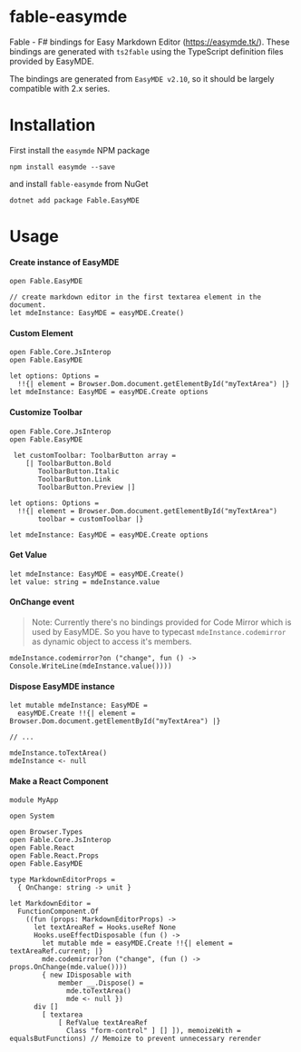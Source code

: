 # fable-easymde
Fable - F# bindings for Easy Markdown Editor (https://easymde.tk/). These bindings are generated with `ts2fable` using the TypeScript definition files provided by EasyMDE. 

The bindings are generated from `EasyMDE v2.10`, so it should be largely compatible with 2.x series.

# Installation

First install the `easymde` NPM package 

    npm install easymde --save

and install  `fable-easymde` from NuGet

    dotnet add package Fable.EasyMDE


# Usage 

#### Create instance of EasyMDE

    open Fable.EasyMDE

    // create markdown editor in the first textarea element in the document.
    let mdeInstance: EasyMDE = easyMDE.Create()


#### Custom Element

    open Fable.Core.JsInterop
    open Fable.EasyMDE

    let options: Options =
      !!{| element = Browser.Dom.document.getElementById("myTextArea") |}
    let mdeInstance: EasyMDE = easyMDE.Create options

#### Customize Toolbar

    open Fable.Core.JsInterop
    open Fable.EasyMDE

     let customToolbar: ToolbarButton array =
        [| ToolbarButton.Bold
           ToolbarButton.Italic
           ToolbarButton.Link
           ToolbarButton.Preview |]

    let options: Options =
      !!{| element = Browser.Dom.document.getElementById("myTextArea")
           toolbar = customToolbar |}

    let mdeInstance: EasyMDE = easyMDE.Create options

#### Get Value

    let mdeInstance: EasyMDE = easyMDE.Create()
    let value: string = mdeInstance.value

#### OnChange event

> Note: Currently there's no bindings provided for Code Mirror which is used by EasyMDE. So you have to typecast `mdeInstance.codemirror` as dynamic object to access it's members.

    mdeInstance.codemirror?on ("change", fun () -> Console.WriteLine(mdeInstance.value())))

#### Dispose EasyMDE instance

    let mutable mdeInstance: EasyMDE =
      easyMDE.Create !!{| element = Browser.Dom.document.getElementById("myTextArea") |}

    // ...

    mdeInstance.toTextArea()
    mdeInstance <- null


#### Make a React Component

    module MyApp

    open System
    
    open Browser.Types
    open Fable.Core.JsInterop
    open Fable.React
    open Fable.React.Props
    open Fable.EasyMDE
    
    type MarkdownEditorProps =
      { OnChange: string -> unit }
    
    let MarkdownEditor =
      FunctionComponent.Of
        ((fun (props: MarkdownEditorProps) ->
          let textAreaRef = Hooks.useRef None
          Hooks.useEffectDisposable (fun () ->
            let mutable mde = easyMDE.Create !!{| element = textAreaRef.current; |}
            mde.codemirror?on ("change", (fun () -> props.OnChange(mde.value())))
            { new IDisposable with
                member __.Dispose() =
                  mde.toTextArea()
                  mde <- null })
          div []
            [ textarea
                [ RefValue textAreaRef
                  Class "form-control" ] [] ]), memoizeWith = equalsButFunctions) // Memoize to prevent unnecessary rerender

